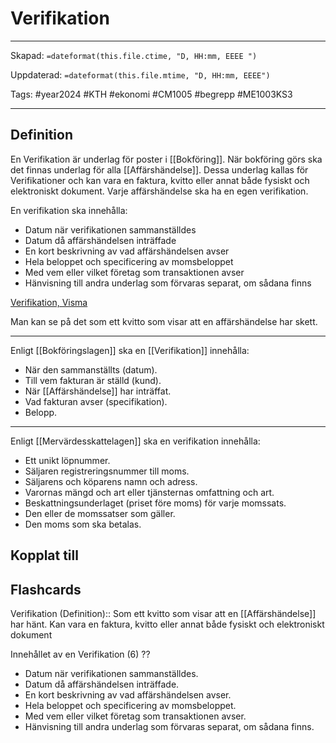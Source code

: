# Verifikation

---
Skapad: `=dateformat(this.file.ctime, "D, HH:mm, EEEE ")`

Uppdaterad: `=dateformat(this.file.mtime, "D, HH:mm, EEEE")`

Tags: #year2024 #KTH #ekonomi #CM1005 #begrepp #ME1003KS3

---

## Definition

En Verifikation är underlag för poster i [[Bokföring]]. När bokföring görs ska det finnas underlag för alla [[Affärshändelse]]. Dessa underlag kallas för Verifikationer och kan vara en faktura, kvitto eller annat både fysiskt och elektroniskt dokument. Varje affärshändelse ska ha en egen verifikation.

En verifikation ska innehålla:

- Datum när verifikationen sammanställdes
- Datum då affärshändelsen inträffade
- En kort beskrivning av vad affärshändelsen avser
- Hela beloppet och specificering av momsbeloppet
- Med vem eller vilket företag som transaktionen avser
- Hänvisning till andra underlag som förvaras separat, om sådana finns

[Verifikation, Visma](https://vismaspcs.se/ekonomiska-termer/vad-ar-verifikation)

Man kan se på det som ett kvitto som visar att en affärshändelse har skett.

---

Enligt [[Bokföringslagen]] ska en [[Verifikation]] innehålla:

- När den sammanställts (datum).
- Till vem fakturan är ställd (kund).
- När [[Affärshändelse]] har inträffat.
- Vad fakturan avser (specifikation).
- Belopp.

---

Enligt [[Mervärdesskattelagen]] ska en verifikation innehålla:

- Ett unikt löpnummer.
- Säljaren registreringsnummer till moms.
- Säljarens och köparens namn och adress.
- Varornas mängd och art eller tjänsternas omfattning och art.
- Beskattningsunderlaget (priset före moms) för varje momssats.
- Den eller de momssatser som gäller.
- Den moms som ska betalas.

## Kopplat till

## Flashcards

Verifikation (Definition):: Som ett kvitto som visar att en [[Affärshändelse]] har hänt. Kan vara en faktura, kvitto eller annat både fysiskt och elektroniskt dokument
<!--SR:!2024-04-15,51,310!2024-03-23,18,300-->

Innehållet av en Verifikation (6)
??
- Datum när verifikationen sammanställdes.
- Datum då affärshändelsen inträffade.
- En kort beskrivning av vad affärshändelsen avser.
- Hela beloppet och specificering av momsbeloppet.
- Med vem eller vilket företag som transaktionen avser.
- Hänvisning till andra underlag som förvaras separat, om sådana finns.
<!--SR:!2024-03-08,7,230!2024-04-02,38,294-->
